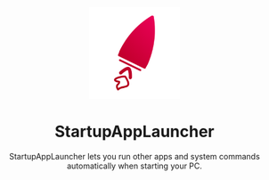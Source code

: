 <div align="center">
    <img alt="logo" height="164" src="logo.png"/>
    <h1>StartupAppLauncher</h1>
    StartupAppLauncher lets you run other apps and system commands automatically when starting your PC.
</div>